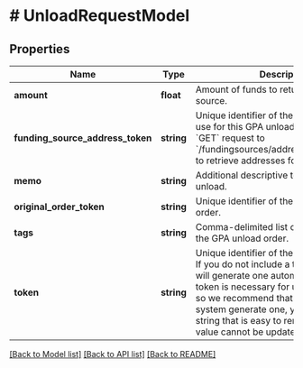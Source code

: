 # # UnloadRequestModel

## Properties

Name | Type | Description | Notes
------------ | ------------- | ------------- | -------------
**amount** | **float** | Amount of funds to return to the funding source. |
**funding_source_address_token** | **string** | Unique identifier of the funding source to use for this GPA unload order.  Send a &#x60;GET&#x60; request to &#x60;/fundingsources/addresses/user/{token}&#x60; to retrieve addresses for a specific user. | [optional]
**memo** | **string** | Additional descriptive text about the GPA unload. | [optional]
**original_order_token** | **string** | Unique identifier of the original GPA order. |
**tags** | **string** | Comma-delimited list of tags describing the GPA unload order. | [optional]
**token** | **string** | Unique identifier of the GPA unload order.  If you do not include a token, the system will generate one automatically. This token is necessary for use in other calls, so we recommend that rather than let the system generate one, you use a simple string that is easy to remember. This value cannot be updated. | [optional]

[[Back to Model list]](../../README.md#models) [[Back to API list]](../../README.md#endpoints) [[Back to README]](../../README.md)
